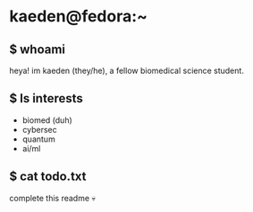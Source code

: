 # kaeden@fedora:~

## $ whoami
heya! im kaeden (they/he), a fellow biomedical science student. 

## $ ls interests
- biomed (duh)
- cybersec
- quantum
- ai/ml

## $ cat todo.txt
complete this readme 💀
